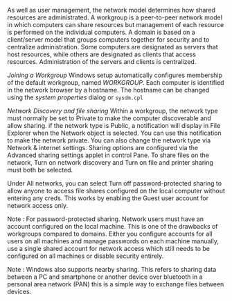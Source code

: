 As well as user management, the network model determines how shared resources are administrated. A workgroup is a peer-to-peer network model in which computers can share resources but management of each resource is performed on the individual computers. A domain is based on a client/server model that groups computers together for security and to centralize administration.  Some computers are designated as servers that host resources, while others are designated as clients that access resources. Administration of the servers and clients is centralized.

*Joining a Workgroup*
Windows setup automatically configures membership of the default workgroup, named *WORKGROUP*. Each computer is identified in the network browser by a hostname. The hostname can be changed using the *system properties* dialog or `sysdm.cpl`

*Network Discovery and file sharing*
Within a workgroup, the network type must normally be set to Private to make the computer discoverable and allow sharing. if the network type is Public, a notification will display in File Explorer when the Network object is selected. You can use this notification to make the network private. You can also change the network type via Network & internet settings. Sharing options are configured via the Advanced sharing settings applet in control Pane. To share files on the network, Turn on network discovery and Turn on file and printer sharing must both be selected.

Under All networks, you can select Turn off password-protected sharing to allow anyone to access file shares configured on the local computer without entering any creds. This works by enabling the Guest user account for network access only. 

Note : For password-protected sharing. Network users must have an account configured on the local machine. This is one of the drawbacks of workgroups compared to domains. Either you configure accounts for all users on all machines and manage passwords on each machine manually, use a single shared account for network access which still needs to be configured on all machines or disable security entirely.

Note : Windows also supports nearby sharing. This refers to sharing data between a PC and smartphone or another device over bluetooth in a personal area network (PAN) this is a simple way to exchange files between devices. 


